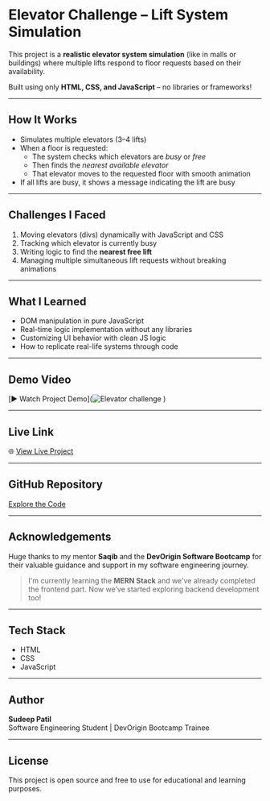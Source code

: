 # Elevator Challenge – Lift System Simulation

This project is a **realistic elevator system simulation** (like in malls or buildings) where multiple lifts respond to floor requests based on their availability.

Built using only **HTML, CSS, and JavaScript** – no libraries or frameworks!

---

##  How It Works

- Simulates multiple elevators (3–4 lifts)
- When a floor is requested:
  - The system checks which elevators are *busy* or *free*
  - Then finds the *nearest available elevator*
  - That elevator moves to the requested floor with smooth animation
- If all lifts are busy, it shows a message indicating the lift are busy

---

##  Challenges I Faced

1. Moving elevators (divs) dynamically with JavaScript and CSS
2. Tracking which elevator is currently busy
3. Writing logic to find the **nearest free lift**
4. Managing multiple simultaneous lift requests without breaking animations

---

##  What I Learned

- DOM manipulation in pure JavaScript
- Real-time logic implementation without any libraries
- Customizing UI behavior with clean JS logic
- How to replicate real-life systems through code

---

##  Demo Video

[▶️ Watch Project Demo](![Elevator challenge](https://github.com/user-attachments/assets/82a6a1f2-f2d7-465b-b453-0ad42ef6e392)
)

---

##  Live Link

🌐 [View Live Project](https://lift-mument.netlify.app/)

---

##  GitHub Repository

 [Explore the Code](https://github.com/SudeepNPatil/Elevator-Challenge)

---

##  Acknowledgements

Huge thanks to my mentor **Saqib** and the **DevOrigin Software Bootcamp** for their valuable guidance and support in my software engineering journey.

> I'm currently learning the **MERN Stack** and we've already completed the frontend part. Now we’ve started exploring backend development too!

---

##  Tech Stack

- HTML  
- CSS  
- JavaScript

---

##  Author

**Sudeep Patil**  
Software Engineering Student | DevOrigin Bootcamp Trainee

---

##  License

This project is open source and free to use for educational and learning purposes.
